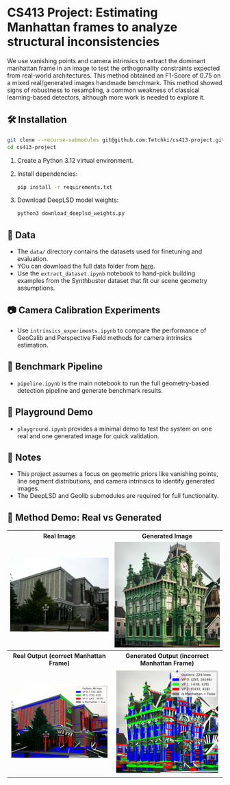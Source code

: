 # CS413 Project: Estimating Manhattan frames to analyze structural inconsistencies

We use vanishing points and camera intrinsics to extract the dominant manhattan frame in an image to test the orthogonality constraints expected from real-world architectures. This method obtained an F1-Score of 0.75 on a mixed real/generated images handmade benchmark. This method showed signs of robustness to resampling, a common weakness of classical learning-based detectors, although more work is needed to explore it.
## 🛠 Installation

```bash
git clone --recurse-submodules git@github.com:Tetchki/cs413-project.git
cd cs413-project
```

1. Create a Python 3.12 virtual environment.

2. Install dependencies:

   ```bash
   pip install -r requirements.txt
   ```

3. Download DeepLSD model weights:

   ```bash
   python3 download_deeplsd_weights.py
   ```

## 📁 Data

* The `data/` directory contains the datasets used for finetuning and evaluation.
* YOu can download the full data folder from [here](https://drive.google.com/drive/folders/1KE5jK0FZSqztiJwzxzEN0hkqLp3hMu_C?usp=sharing).
* Use the `extract_dataset.ipynb` notebook to hand-pick building examples from the Synthbuster dataset that fit our scene geometry assumptions.

## 📷 Camera Calibration Experiments

* Use `intrinsics_experiments.ipynb` to compare the performance of GeoCalib and Perspective Field methods for camera intrinsics estimation.

## 🚀 Benchmark Pipeline

* `pipeline.ipynb` is the main notebook to run the full geometry-based detection pipeline and generate benchmark results.

## 🧪 Playground Demo

* `playground.ipynb` provides a minimal demo to test the system on one real and one generated image for quick validation.

## 📌 Notes

* This project assumes a focus on geometric priors like vanishing points, line segment distributions, and camera intrinsics to identify generated images.
* The DeepLSD and Geolib submodules are required for full functionality.

## 🎯 Method Demo: Real vs Generated

<table>
  <tr>
    <th>Real Image</th>
    <th>Generated Image</th>
  </tr>
  <tr>
    <td><img src="assets/yud_example.jpg" width="300"/></td>
    <td><img src="assets/dalle3_example.png" width="300"/></td>
  </tr>
  <tr>
    <th>Real Output (correct Manhattan Frame)</th>
    <th>Generated Output (incorrect Manhattan Frame)</th>
  </tr>
  <tr>
    <td><img src="assets/yud_output.png" width="300"/></td>
    <td><img src="assets/dalle3_output.png" width="300"/></td>
  </tr>
</table>